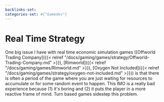 ```yaml
---
backlinks-set: 
categories-set: #{"Gamedev"}
---
```

# Real Time Strategy

One big issue I have with real time economic simulation games ([Offworld Trading
Company]({{< relref "/docs/gaming/games/strategy/Offworld-Trading-Company.md" >}}),
[Rimworld]({{< relref "/docs/gaming/games/Rimworld.md" >}}), [Oxygen Not Included]({{<
relref "/docs/gaming/games/strategy/oxygen-not-included.md" >}})) is that there is often a
period of the game where you are just waiting for resources to accumulate or for
some random event to happen.
This IMO is a really bad experience because (1) it's boring and (2) it puts the
player in a more reactive frame of mind.
Turn based games sidestep this problem.
